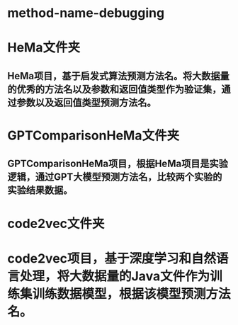 # method-name-debugging
# HeMa文件夹
## HeMa项目，基于启发式算法预测方法名。将大数据量的优秀的方法名以及参数和返回值类型作为验证集，通过参数以及返回值类型预测方法名。
# GPTComparisonHeMa文件夹
## GPTComparisonHeMa项目，根据HeMa项目是实验逻辑，通过GPT大模型预测方法名，比较两个实验的实验结果数据。
# code2vec文件夹
# code2vec项目，基于深度学习和自然语言处理，将大数据量的Java文件作为训练集训练数据模型，根据该模型预测方法名。
